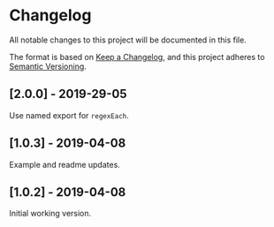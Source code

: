 # Changelog
All notable changes to this project will be documented in this file.

The format is based on [Keep a Changelog](https://keepachangelog.com/en/1.0.0/),
and this project adheres to [Semantic Versioning](https://semver.org/spec/v2.0.0.html).

## [2.0.0] - 2019-29-05
Use named export for `regexEach`.

## [1.0.3] - 2019-04-08
Example and readme updates.

## [1.0.2] - 2019-04-08
Initial working version.

